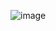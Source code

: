 ![image](https://user-images.githubusercontent.com/81704456/147556739-22aedba7-b586-4260-ad44-e3673651a8c5.png)
